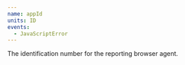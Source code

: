 ```yaml
---
name: appId
units: ID
events:
  - JavaScriptError
---
```


The identification number for the reporting browser agent.